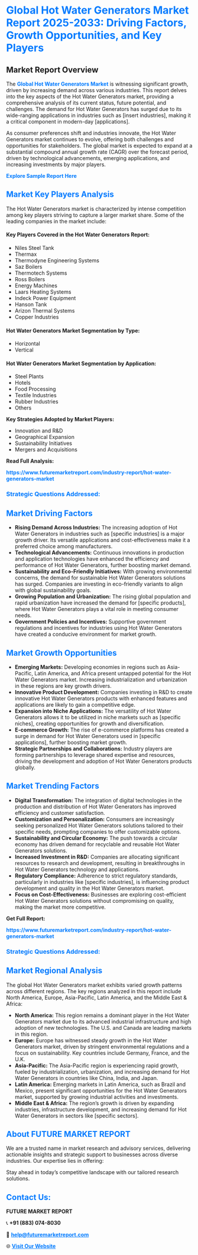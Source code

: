 <h1 style="color: #007BFF;">Global Hot Water Generators Market Report 2025-2033: Driving Factors, Growth Opportunities, and Key Players</h1>

<section id="overview">
<h2>Market Report Overview</h2>
<p>The <a href="https://www.futuremarketreport.com/industry-report/hot-water-generators-market" style="color: #007BFF; text-decoration: none;"><strong>Global Hot Water Generators Market</strong></a> is witnessing significant growth, driven by increasing demand across various industries. This report delves into the key aspects of the Hot Water Generators market, providing a comprehensive analysis of its current status, future potential, and challenges. The demand for Hot Water Generators has surged due to its wide-ranging applications in industries such as [insert industries], making it a critical component in modern-day [applications].</p>
<p>As consumer preferences shift and industries innovate, the Hot Water Generators market continues to evolve, offering both challenges and opportunities for stakeholders. The global market is expected to expand at a substantial compound annual growth rate (CAGR) over the forecast period, driven by technological advancements, emerging applications, and increasing investments by major players.</p>
</section>

<section id="overview">
<p><a href="https://www.futuremarketreport.com/request-sample/reportId=52394" style="color: #007BFF; text-decoration: none;"><strong>Explore Sample Report Here</strong></a></p>
</section>

<section id="key-players">
<h2 style="color: #007BFF;">Market Key Players Analysis</h2>
<p>The Hot Water Generators market is characterized by intense competition among key players striving to capture a larger market share. Some of the leading companies in the market include:</p>
<h4>Key Players Covered in the Hot Water Generators Report:</h4>
<ul><li>Niles Steel Tank</li><li>Thermax</li><li>Thermodyne Engineering Systems</li><li>Saz Boilers</li><li>Thermotech Systems</li><li>Ross Boilers</li><li>Energy Machines</li><li>Laars Heating Systems</li><li>Indeck Power Equipment</li><li>Hanson Tank</li><li>Arizon Thermal Systems</li><li>Copper Industries</li></ul>
<h4>Hot Water Generators Market Segmentation by Type:</h4>
<ul><li>Horizontal</li><li>Vertical</li></ul>

<h4>Hot Water Generators Market Segmentation by Application:</h4>
<ul><li>Steel Plants</li><li>Hotels</li><li>Food Processing</li><li>Textile Industries</li><li>Rubber Industries</li><li>Others</li></ul>
<p><strong>Key Strategies Adopted by Market Players:</strong></p>
<ul>
<li>Innovation and R&D</li>
<li>Geographical Expansion</li>
<li>Sustainability Initiatives</li>
<li>Mergers and Acquisitions</li>
</ul>
</section>

<section>
<p><strong>Read Full Analysis: </strong></p><a href="https://www.futuremarketreport.com/industry-report/hot-water-generators-market" style="color: #007BFF; text-decoration: none;"><strong>https://www.futuremarketreport.com/industry-report/hot-water-generators-market</strong></a>
<h3 style="color: #007BFF;">Strategic Questions Addressed:</h3>
</section>

<section id="driving-factors">
<h2 style="color: #007BFF;">Market Driving Factors</h2>
<ul>
<li><strong>Rising Demand Across Industries:</strong> The increasing adoption of Hot Water Generators in industries such as [specific industries] is a major growth driver. Its versatile applications and cost-effectiveness make it a preferred choice among manufacturers.</li>
<li><strong>Technological Advancements:</strong> Continuous innovations in production and application technologies have enhanced the efficiency and performance of Hot Water Generators, further boosting market demand.</li>
<li><strong>Sustainability and Eco-Friendly Initiatives:</strong> With growing environmental concerns, the demand for sustainable Hot Water Generators solutions has surged. Companies are investing in eco-friendly variants to align with global sustainability goals.</li>
<li><strong>Growing Population and Urbanization:</strong> The rising global population and rapid urbanization have increased the demand for [specific products], where Hot Water Generators plays a vital role in meeting consumer needs.</li>
<li><strong>Government Policies and Incentives:</strong> Supportive government regulations and incentives for industries using Hot Water Generators have created a conducive environment for market growth.</li>
</ul>
</section>

<section id="growth-opportunities">
<h2 style="color: #007BFF;">Market Growth Opportunities</h2>
<ul>
<li><strong>Emerging Markets:</strong> Developing economies in regions such as Asia-Pacific, Latin America, and Africa present untapped potential for the Hot Water Generators market. Increasing industrialization and urbanization in these regions are key growth drivers.</li>
<li><strong>Innovative Product Development:</strong> Companies investing in R&D to create innovative Hot Water Generators products with enhanced features and applications are likely to gain a competitive edge.</li>
<li><strong>Expansion into Niche Applications:</strong> The versatility of Hot Water Generators allows it to be utilized in niche markets such as [specific niches], creating opportunities for growth and diversification.</li>
<li><strong>E-commerce Growth:</strong> The rise of e-commerce platforms has created a surge in demand for Hot Water Generators used in [specific applications], further boosting market growth.</li>
<li><strong>Strategic Partnerships and Collaborations:</strong> Industry players are forming partnerships to leverage shared expertise and resources, driving the development and adoption of Hot Water Generators products globally.</li>
</ul>
</section>

<section id="trending-factors">
<h2 style="color: #007BFF;">Market Trending Factors</h2>
<ul>
<li><strong>Digital Transformation:</strong> The integration of digital technologies in the production and distribution of Hot Water Generators has improved efficiency and customer satisfaction.</li>
<li><strong>Customization and Personalization:</strong> Consumers are increasingly seeking personalized Hot Water Generators solutions tailored to their specific needs, prompting companies to offer customizable options.</li>
<li><strong>Sustainability and Circular Economy:</strong> The push towards a circular economy has driven demand for recyclable and reusable Hot Water Generators solutions.</li>
<li><strong>Increased Investment in R&D:</strong> Companies are allocating significant resources to research and development, resulting in breakthroughs in Hot Water Generators technology and applications.</li>
<li><strong>Regulatory Compliance:</strong> Adherence to strict regulatory standards, particularly in industries like [specific industries], is influencing product development and quality in the Hot Water Generators market.</li>
<li><strong>Focus on Cost-Effectiveness:</strong> Businesses are exploring cost-efficient Hot Water Generators solutions without compromising on quality, making the market more competitive.</li>
</ul>
</section>

<section>
<p><strong>Get Full Report: </strong></p><a href="https://www.futuremarketreport.com/industry-report/hot-water-generators-market" style="color: #007BFF; text-decoration: none;"><strong>https://www.futuremarketreport.com/industry-report/hot-water-generators-market</strong></a>
<h3 style="color: #007BFF;">Strategic Questions Addressed:</h3>
</section>


<section id="regional-analysis">
<h2 style="color: #007BFF;">Market Regional Analysis</h2>
<p>The global Hot Water Generators market exhibits varied growth patterns across different regions. The key regions analyzed in this report include North America, Europe, Asia-Pacific, Latin America, and the Middle East & Africa:</p>
<ul>
<li><strong>North America:</strong> This region remains a dominant player in the Hot Water Generators market due to its advanced industrial infrastructure and high adoption of new technologies. The U.S. and Canada are leading markets in this region.</li>
<li><strong>Europe:</strong> Europe has witnessed steady growth in the Hot Water Generators market, driven by stringent environmental regulations and a focus on sustainability. Key countries include Germany, France, and the U.K.</li>
<li><strong>Asia-Pacific:</strong> The Asia-Pacific region is experiencing rapid growth, fueled by industrialization, urbanization, and increasing demand for Hot Water Generators in countries like China, India, and Japan.</li>
<li><strong>Latin America:</strong> Emerging markets in Latin America, such as Brazil and Mexico, present significant opportunities for the Hot Water Generators market, supported by growing industrial activities and investments.</li>
<li><strong>Middle East & Africa:</strong> The region’s growth is driven by expanding industries, infrastructure development, and increasing demand for Hot Water Generators in sectors like [specific sectors].</li>
</ul>
</section>

<footer>
<h2 style="color: #007BFF;">About FUTURE MARKET REPORT</h2>
<p>We are a trusted name in market research and advisory services, delivering actionable insights and strategic support to businesses across diverse industries. Our expertise lies in offering:</p>

<p>Stay ahead in today’s competitive landscape with our tailored research solutions.</p>

<h2 style="color: #007BFF;">Contact Us:</h2>
<p><strong>FUTURE MARKET REPORT</strong></p>
<p>📞 <strong>+91 (883) 074-8030</strong></p>
<p>📧 <strong><a href="mailto:help@futuremarketreport.com" style="color: #007BFF;">help@futuremarketreport.com</a></strong></p>
<p>🌐 <strong><a href="https://www.futuremarketreport.com/" style="color: #007BFF;">Visit Our Website</a></strong></p>
</footer>